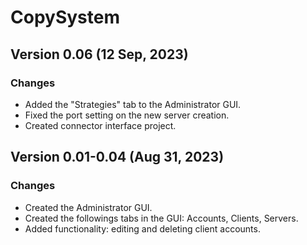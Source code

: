 # CopySystem

## Version 0.06 (12 Sep, 2023)
### Changes
* Added the "Strategies" tab to the Administrator GUI.
* Fixed the port setting on the new server creation.
* Created connector interface project.

## Version 0.01-0.04 (Aug 31, 2023)
### Changes
* Created the Administrator GUI.
* Created the followings tabs in the GUI: Accounts, Clients, Servers.
* Added functionality: editing and deleting client accounts.
